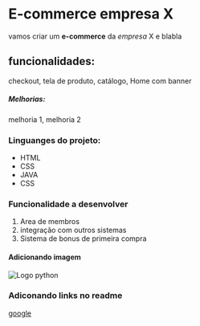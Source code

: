 # E-commerce empresa X
 vamos criar um **e-commerce** da *empresa* X e blabla

## funcionalidades:

checkout, tela de produto, catálogo, Home com banner

##### Melhorias:

melhoria 1, melhoria 2

### Linguanges do projeto:

* HTML
* CSS
* JAVA
* CSS


### Funcionalidade a desenvolver

1. Area de membros
2. integração com outros sistemas
3. Sistema de bonus de primeira compra

#### Adicionando imagem

![Logo python](https://upload.wikimedia.org/wikipedia/commons/thumb/c/c3/Python-logo-notext.svg/1869px-Python-logo-notext.svg.png)

### Adiconando links no readme

[google](www.google.com)
